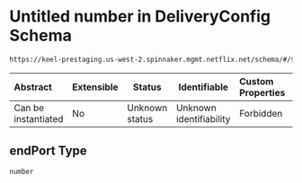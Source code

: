 # Untitled number in DeliveryConfig Schema

```txt
https://keel-prestaging.us-west-2.spinnaker.mgmt.netflix.net/schema/#/$defs/PortRange/properties/endPort
```




| Abstract            | Extensible | Status         | Identifiable            | Custom Properties | Additional Properties | Access Restrictions | Defined In                                                    |
| :------------------ | ---------- | -------------- | ----------------------- | :---------------- | --------------------- | ------------------- | ------------------------------------------------------------- |
| Can be instantiated | No         | Unknown status | Unknown identifiability | Forbidden         | Allowed               | none                | [keel.schema.json\*](keel.schema.json "open original schema") |

## endPort Type

`number`
